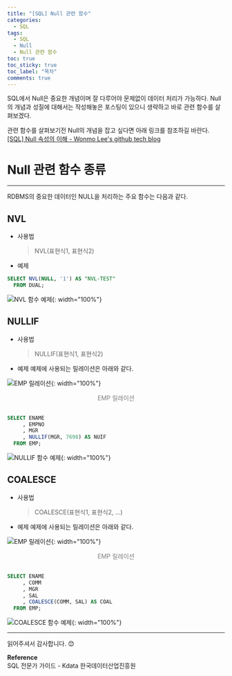 ```yaml
---
title: "[SQL] Null 관련 함수"
categories:
  - SQL
tags:
  - SQL
  - Null
  - Null 관련 함수
toc: true
toc_sticky: true
toc_label: "목차"
comments: true
---
```


SQL에서 Null은 중요한 개념이며 잘 다루어야 문제없이 데이터 처리가 가능하다. Null의 개념과 성질에 대해서는 작성해놓은 포스팅이 있으니 생략하고 바로 관련 함수를 살펴보겠다.

관련 함수를 살펴보기전 Null의 개념을 잡고 싶다면 아래 링크를 참조하길 바란다.  
[[SQL] Null 속성의 이해 - Wonmo Lee's github tech blog](https://wonmolee.github.io/blog/post/sql/understanding-the-null-property/)

# Null 관련 함수 종류
---
RDBMS의 중요한 데이터인 NULL을 처리하는 주요 함수는 다음과 같다.

## NVL
- 사용법
  >NVL(표현식1, 표현식2)

- 예제

```sql
SELECT NVL(NULL, '1') AS "NVL-TEST"
  FROM DUAL;
```

![NVL 함수 예제](/blog/assets/img/posts/20221003/query-example1.png "NVL 함수 예제"){: width="100%"}

## NULLIF
- 사용법
  >NULLIF(표현식1, 표현식2)

- 예제
예제에 사용되는 릴레이션은 아래와 같다.

![EMP 릴레이션](/blog/assets/img/posts/20220925/emp-relation.png "EMP 릴레이션"){: width="100%"}
<div style="color: gray; text-align: center; margin-bottom: 30px;">EMP 릴레이션</div>

```sql
SELECT ENAME
     , EMPNO
     , MGR
     , NULLIF(MGR, 7698) AS NUIF
  FROM EMP;
```

![NULLIF 함수 예제](/blog/assets/img/posts/20221003/query-example2.png "NULLIF 함수 예제"){: width="100%"}

## COALESCE
- 사용법
  >COALESCE(표현식1, 표현식2, ...)

- 예제
예제에 사용되는 릴레이션은 아래와 같다.

![EMP 릴레이션](/blog/assets/img/posts/20220925/emp-relation.png "EMP 릴레이션"){: width="100%"}
<div style="color: gray; text-align: center; margin-bottom: 30px;">EMP 릴레이션</div>

```sql
SELECT ENAME
     , COMM
     , MGR
     , SAL
     , COALESCE(COMM, SAL) AS COAL
  FROM EMP;
```

![COALESCE 함수 예제](/blog/assets/img/posts/20221003/query-example3.png "COALESCE 함수 예제"){: width="100%"}

---

읽어주셔서 감사합니다. 😊 

__Reference__  
SQL 전문가 가이드 - Kdata 한국데이터산업진흥원